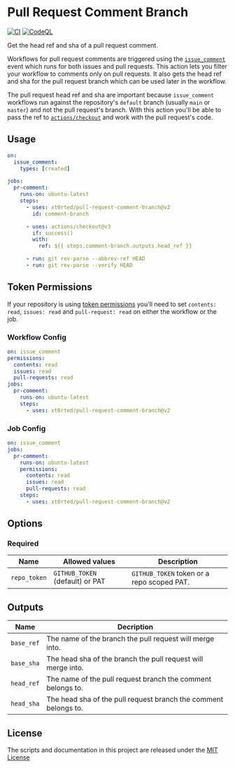 # Pull Request Comment Branch

[![CI](https://github.com/xt0rted/pull-request-comment-branch/actions/workflows/ci.yml/badge.svg?branch=main)](https://github.com/xt0rted/pull-request-comment-branch/actions/workflows/ci.yml)
[![CodeQL](https://github.com/xt0rted/pull-request-comment-branch/actions/workflows/codeql-analysis.yml/badge.svg?branch=main)](https://github.com/xt0rted/pull-request-comment-branch/actions/workflows/codeql-analysis.yml)

Get the head ref and sha of a pull request comment.

Workflows for pull request comments are triggered using the [`issue_comment`](https://help.github.com/en/actions/automating-your-workflow-with-github-actions/events-that-trigger-workflows#issue-comment-event-issue_comment) event which runs for both issues and pull requests.
This action lets you filter your workflow to comments only on pull requests.
It also gets the head ref and sha for the pull request branch which can be used later in the workflow.

The pull request head ref and sha are important because `issue_comment` workflows run against the repository's `default` branch (usually `main` or `master`) and not the pull request's branch.
With this action you'll be able to pass the ref to [`actions/checkout`](https://github.com/actions/checkout) and work with the pull request's code.

## Usage

```yml
on:
  issue_comment:
    types: [created]

jobs:
  pr-comment:
    runs-on: ubuntu-latest
    steps:
      - uses: xt0rted/pull-request-comment-branch@v2
        id: comment-branch

      - uses: actions/checkout@v3
        if: success()
        with:
          ref: ${{ steps.comment-branch.outputs.head_ref }}

      - run: git rev-parse --abbrev-ref HEAD
      - run: git rev-parse --verify HEAD
```

## Token Permissions

If your repository is using [token permissions](https://docs.github.com/en/actions/reference/workflow-syntax-for-github-actions#permissions) you'll need to set `contents: read`, `issues: read` and `pull-request: read` on either the workflow or the job.

### Workflow Config

```yml
on: issue_comment
permissions:
  contents: read
  issues: read
  pull-requests: read
jobs:
  pr-comment:
    runs-on: ubuntu-latest
    steps:
      - uses: xt0rted/pull-request-comment-branch@v2
```

### Job Config

```yml
on: issue_comment
jobs:
  pr-comment:
    runs-on: ubuntu-latest
    permissions:
      contents: read
      issues: read
      pull-requests: read
    steps:
      - uses: xt0rted/pull-request-comment-branch@v2
```

## Options

### Required

Name | Allowed values | Description
-- | -- | --
`repo_token` | `GITHUB_TOKEN` (default) or PAT | `GITHUB_TOKEN` token or a repo scoped PAT.

## Outputs

Name | Decription
-- | --
`base_ref` | The name of the branch the pull request will merge into.
`base_sha` | The head sha of the branch the pull request will merge into.
`head_ref` | The name of the pull request branch the comment belongs to.
`head_sha` | The head sha of the pull request branch the comment belongs to.

## License

The scripts and documentation in this project are released under the [MIT License](LICENSE)
